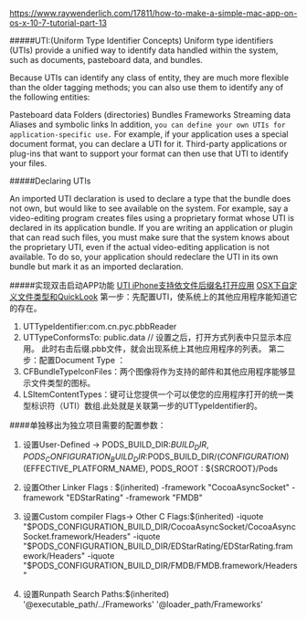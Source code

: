 https://www.raywenderlich.com/17811/how-to-make-a-simple-mac-app-on-os-x-10-7-tutorial-part-13

#####UTI:(Uniform Type Identifier Concepts)
Uniform type identifiers (UTIs) provide a unified way to identify data handled within the system, such as documents, pasteboard data, and bundles.

Because UTIs can identify any class of entity, they are much more flexible than the older tagging methods; you can also use them to identify any of the following entities:

Pasteboard data
Folders (directories)
Bundles
Frameworks
Streaming data
Aliases and symbolic links
In addition, `you can define your own UTIs for application-specific use.` For example, if your application uses a special document format, you can declare a UTI for it. Third-party applications or plug-ins that want to support your format can then use that UTI to identify your files.

#####Declaring UTIs

An imported UTI declaration is used to declare a type that the bundle does not own, but would like to see available on the system. For example, say a video-editing program creates files using a proprietary format whose UTI is declared in its application bundle. If you are writing an application or plugin that can read such files, you must make sure that the system knows about the proprietary UTI, even if the actual video-editing application is not available. To do so, your application should redeclare the UTI in its own bundle but mark it as an imported declaration.


#####实现双击启动APP功能 
[UTI iPhone支持依文件后缀名打开应用](http://blog.csdn.net/zaitianaoxiang/article/details/6658492)
[OSX下自定义文件类型和QuickLook](http://ixhan.com/2012/02/define-custom-file-format-on-osx/)
第一步：先配置UTI，使系统上的其他应用程序能知道它的存在。
1. UTTypeIdentifier:com.cn.pyc.pbbReader
2. UTTypeConformsTo: public.data // 设置之后，打开方式列表中只显示本应用。
此时右击后缀.pbb文件，就会出现系统上其他应用程序的列表。
第二步：配置Document Type ：
1. CFBundleTypeIconFiles：两个图像将作为支持的邮件和其他应用程序能够显示文件类型的图标。
2. LSItemContentTypes：键可让您提供一个可以使您的应用程序打开的统一类型标识符（UTI）数组.此处就是关联第一步的UTTypeIdentifier的。

####单独移出为独立项目需要的配置参数：

1. 设置User-Defined -> PODS_BUILD_DIR:$BUILD_DIR  ,
    PODS_CONFIGURATION_BUILD_DIR:$PODS_BUILD_DIR/$(CONFIGURATION)$(EFFECTIVE_PLATFORM_NAME),
    PODS_ROOT : ${SRCROOT}/Pods
2. 设置Other Linker Flags : $(inherited) -framework "CocoaAsyncSocket" -framework "EDStarRating" -framework "FMDB"
3. 设置Custom compiler Flags-> Other C Flags:$(inherited) -iquote "$PODS_CONFIGURATION_BUILD_DIR/CocoaAsyncSocket/CocoaAsyncSocket.framework/Headers" -iquote "$PODS_CONFIGURATION_BUILD_DIR/EDStarRating/EDStarRating.framework/Headers" -iquote "$PODS_CONFIGURATION_BUILD_DIR/FMDB/FMDB.framework/Headers"

4. 设置Runpath Search Paths:$(inherited) '@executable_path/../Frameworks' '@loader_path/Frameworks'





